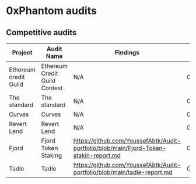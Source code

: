 # 0xPhantom audits

## Competitive audits

| Project | Audit Name | Findings | Audit Platform                                                                                                                            
|---|---|---|---|
| Ethereum credit Guild | Ethereum Credit Guild Contest | N/A |  Code4rena |
| The standard | The standard | N/A |  Codehawks |
| Curves | Curves | N/A |  Code4rena | 
| Revert Lend | Revert Lend | N/A |  Code4rena |
|Fjord| Fjord Token Staking | https://github.com/YoussefAbtk/Audit-portfolio/blob/main/Fjord-Token-stakin-report.md |  Codehawks |
|Tadle| Tadle | https://github.com/YoussefAbtk/Audit-portfolio/blob/main/tadle-report.md |  Codehawks |
